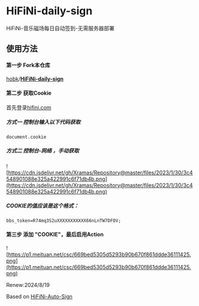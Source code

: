 # HiFiNi-daily-sign

HiFiNi-音乐磁场每日自动签到-无需服务器部署

## 使用方法

#### 第一步 Fork本仓库

[hobk](https://github.com/hobk/)/**[HiFiNi-daily-sign](https://github.com/hobk/HiFiNi-daily-sign)**


#### 第二步 获取Cookie

首先登录[hifini.com](https://hifini.com/user-login.htm)

##### 方式一 控制台输入以下代码获取 
```
document.cookie
```

##### 方式二 控制台-网络 ，手动获取

![https://cdn.jsdelivr.net/gh/Xramas/Repository@master/files/2023/1/30/3c4548901088e325a422991c6f71db4b.png](https://cdn.jsdelivr.net/gh/Xramas/Repository@master/files/2023/1/30/3c4548901088e325a422991c6f71db4b.png)

##### COOKIE的值应该是这个格式：

```
bbs_token=R74mq3S2uXXXXXXXXXXX66nLnTW7DFOV;
```

#### 第三步 添加 "COOKIE"，最后启用Action

![https://p1.meituan.net/csc/669bed5305d5293b90b670f861ddde36111425.png](https://p1.meituan.net/csc/669bed5305d5293b90b670f861ddde36111425.png)

Renew:2024/8/19

Based on [HiFiNi-Auto-Sign](https://github.com/Xramas/HiFiNi-Auto-Sign)

